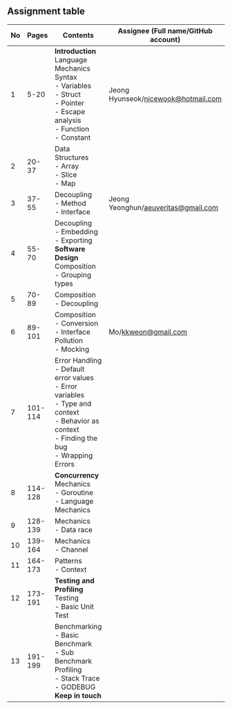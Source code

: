 ## Assignment table

| No  | Pages   | Contents                                                                                                                                               | Assignee (Full name/GitHub account) | Reviewers |
| --- | ------- | ------------------------------------------------------------------------------------------------------------------------------------------------------ | ----------------------------------- | --------- |
| 1   | 5-20    | **Introduction**<br>Language Mechanics<br>Syntax<br>- Variables<br>- Struct<br>- Pointer<br>- Escape analysis<br>- Function<br>- Constant              | Jeong Hyunseok/nicewook@hotmail.com |           |
| 2   | 20-37   | Data Structures<br>- Array<br>- Slice<br>- Map                                                                                                         |                                     |           |
| 3   | 37-55   | Decoupling<br>- Method<br>- Interface<br>                                                                                                              | Jeong Yeonghun/aeuveritas@gmail.com |           |
| 4   | 55-70   | Decoupling<br>- Embedding<br>- Exporting<br>**Software Design**<br>Composition<br>- Grouping types                                                     |                                     |           |
| 5   | 70-89   | Composition<br>- Decoupling                                                                                                                            |                                     |           |
| 6   | 89-101  | Composition<br>- Conversion<br>- Interface Pollution<br>- Mocking<br>                                                                                  | Mo/kkweon@gmail.com                 |           |
| 7   | 101-114 | Error Handling<br>- Default error values<br>- Error variables<br>- Type and context<br>- Behavior as context<br>- Finding the bug<br>- Wrapping Errors |                                     |           |
| 8   | 114-128 | **Concurrency**<br>Mechanics<br>- Goroutine<br>- Language Mechanics                                                                                    |                                     |           |
| 9   | 128-139 | Mechanics<br>- Data race                                                                                                                               |                                     |           |
| 10  | 139-164 | Mechanics<br>- Channel                                                                                                                                 |                                     |           |
| 11  | 164-173 | Patterns<br>- Context                                                                                                                                  |                                     |           |
| 12  | 173-191 | **Testing and Profiling**<br>Testing<br>- Basic Unit Test                                                                                              |                                     |           |
| 13  | 191-199 | Benchmarking<br>- Basic Benchmark<br>- Sub Benchmark<br>Profiling<br>- Stack Trace<br>- GODEBUG<br>**Keep in touch**                                   |                                     |           |
